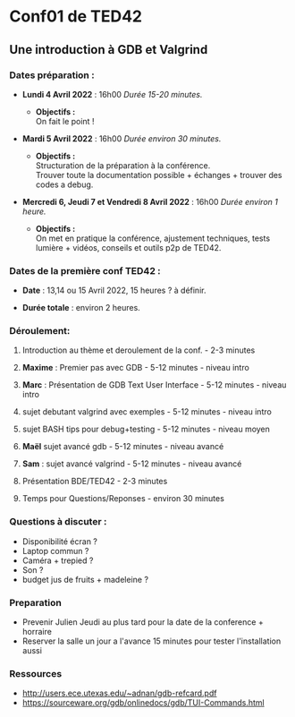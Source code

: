 # Conf01 de TED42
## Une introduction à GDB et Valgrind

### Dates préparation :

* **Lundi 4 Avril 2022** : 16h00
*Durée 15-20 minutes.*
	* **Objectifs :**  
	On fait le point !

* **Mardi 5 Avril 2022** : 16h00
*Durée environ 30 minutes.*
	* **Objectifs :**  
	Structuration de la préparation à la conférence.  
	Trouver toute la documentation possible + échanges + trouver des codes a debug.

* **Mercredi 6, Jeudi 7 et Vendredi 8 Avril 2022** : 16h00
*Durée environ 1 heure.*
	* **Objectifs :**  
	On met en pratique la conférence, ajustement techniques, tests lumière + vidéos, conseils et outils p2p de TED42.


### Dates de la première conf TED42 :

* **Date** : 13,14 ou 15 Avril 2022, 15 heures ? à définir.

* **Durée totale** : environ 2 heures.


### Déroulement:

1. Introduction au thème et deroulement de la conf. - 2-3 minutes

2. **Maxime** : Premier pas avec GDB - 5-12 minutes - niveau intro

3. **Marc** : Présentation de GDB Text User Interface - 5-12 minutes  - niveau intro

4. sujet debutant valgrind avec exemples - 5-12 minutes - niveau intro

5. sujet BASH tips pour debug+testing - 5-12 minutes - niveau moyen

6. **Maël** sujet avancé gdb - 5-12 minutes - niveau avancé

7. **Sam** : sujet avancé valgrind - 5-12 minutes - niveau avancé

8. Présentation BDE/TED42 - 2-3 minutes

9. Temps pour Questions/Reponses - environ 30 minutes


### Questions à discuter :

* Disponibilité écran ?
* Laptop commun ? 
* Caméra + trepied ?
* Son ?
* budget jus de fruits + madeleine ?

### Preparation

* Prevenir Julien Jeudi au plus tard pour la date de la conference + horraire
* Reserver la salle un jour a l'avance 15 minutes pour tester l'installation aussi 

### Ressources

* http://users.ece.utexas.edu/~adnan/gdb-refcard.pdf
* https://sourceware.org/gdb/onlinedocs/gdb/TUI-Commands.html